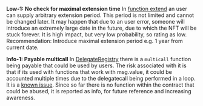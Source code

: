 **Low-1: No check for maximal extension time**
In [function extend](https://github.com/code-423n4/2023-09-delegate/blob/main/src/DelegateToken.sol#L325-L336) an user can supply arbitrary extension period. This period is not limited and cannot be changed later. It may happen that due to an user error, someone will introduce an extremely large date in the future, due to which the NFT will be stuck forever.
It is high impact, but very low probability, so rating as low.
Recommendation: Introduce maximal extension period e.g. 1 year from current date.

**Info-1: Payable multicall**
In [DelegateRegistry](https://github.com/delegatexyz/delegate-registry/blob/6d1254de793ccc40134f9bec0b7cb3d9c3632bc1/src/DelegateRegistry.sol) there is a `multicall` function being payable that could be used by users. The risk associated with it is that if its used with functions that work with msg.value, it could be accounted multiple times due to the delegatecall being performed in a loop. It is a [known issue](https://github.com/Uniswap/v3-periphery/issues/52). Since so far there is no function within the contract that could be abused, it is reported as info, for future reference and increasing awareness.